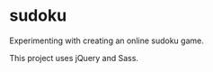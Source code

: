 sudoku
======

Experimenting with creating an online sudoku game.

This project uses jQuery and Sass.
